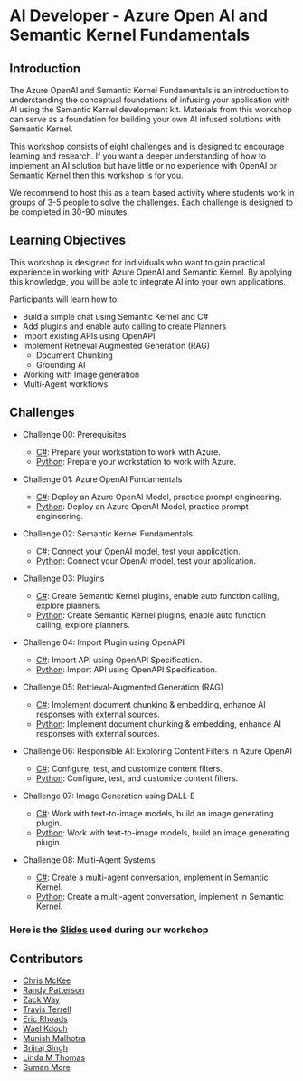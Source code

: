 # AI Developer - Azure Open AI and Semantic Kernel Fundamentals

## Introduction

The Azure OpenAI and Semantic Kernel Fundamentals is an introduction to understanding the conceptual foundations of infusing your application with AI using the Semantic Kernel development kit. Materials from this workshop can serve as a foundation for building your own AI infused solutions with Semantic Kernel.

This workshop consists of eight challenges and is designed to encourage learning and research. If you want a deeper understanding of how to implement an AI solution but have little or no experience with OpenAI or Semantic Kernel then this workshop is for you.

We recommend to host this as a team based activity where students work in groups of 3-5 people to solve the challenges. Each challenge is designed to be completed in 30-90 minutes.

## Learning Objectives

This workshop is designed for individuals who want to gain practical experience in working with Azure OpenAI and Semantic Kernel. By applying this knowledge, you will be able to integrate AI into your own applications.

Participants will learn how to:

- Build a simple chat using Semantic Kernel and C#
- Add plugins and enable auto calling to create Planners
- Import existing APIs using OpenAPI
- Implement Retrieval Augmented Generation (RAG)
  - Document Chunking
  - Grounding AI
- Working with Image generation
- Multi-Agent workflows

## Challenges

- Challenge 00: Prerequisites
  - [C#](./Dotnet/challenges/Challenge-00.md): Prepare your workstation to work with Azure.
  - [Python](./Python/challenges/Challenge-00.md): Prepare your workstation to work with Azure.

- Challenge 01: Azure OpenAI Fundamentals
  - [C#](./Dotnet/challenges/Challenge-01.md): Deploy an Azure OpenAI Model, practice prompt engineering.
  - [Python](./Python/challenges/Challenge-01.md): Deploy an Azure OpenAI Model, practice prompt engineering.

- Challenge 02: Semantic Kernel Fundamentals
  - [C#](./Dotnet/challenges/Challenge-02.md): Connect your OpenAI model, test your application.
  - [Python](./Python/challenges/Challenge-02.md): Connect your OpenAI model, test your application.

- Challenge 03: Plugins
  - [C#](./Dotnet/challenges/Challenge-03.md): Create Semantic Kernel plugins, enable auto function calling, explore planners.
  - [Python](./Python/challenges/Challenge-03.md): Create Semantic Kernel plugins, enable auto function calling, explore planners.

- Challenge 04: Import Plugin using OpenAPI
  - [C#](./Dotnet/challenges/Challenge-04.md): Import API using OpenAPI Specification.
  - [Python](./Python/challenges/Challenge-04.md): Import API using OpenAPI Specification.

- Challenge 05: Retrieval-Augmented Generation (RAG)
  - [C#](./Dotnet/challenges/Challenge-05.md): Implement document chunking & embedding, enhance AI responses with external sources.
  - [Python](./Python/challenges/Challenge-05.md): Implement document chunking & embedding, enhance AI responses with external sources.

- Challenge 06: Responsible AI: Exploring Content Filters in Azure OpenAI
  - [C#](./Dotnet/challenges/Challenge-06.md): Configure, test, and customize content filters.
  - [Python](./Python/challenges/Challenge-06.md): Configure, test, and customize content filters.

- Challenge 07: Image Generation using DALL-E
  - [C#](./Dotnet/challenges/Challenge-07.md): Work with text-to-image models, build an image generating plugin.
  - [Python](./Python/challenges/Challenge-07.md): Work with text-to-image models, build an image generating plugin.

- Challenge 08: Multi-Agent Systems
  - [C#](./Dotnet/challenges/Challenge-08.md): Create a multi-agent conversation, implement in Semantic Kernel.
  - [Python](./Python/challenges/Challenge-08.md): Create a multi-agent conversation, implement in Semantic Kernel.

### Here is the [Slides](./challenges/Resources/Lectures.pdf) used during our workshop

## Contributors

- [Chris McKee](https://github.com/ChrisMcKee1)
- [Randy Patterson](https://github.com/RandyPatterson)
- [Zack Way](https://github.com/seiggy)
- [Travis Terrell](https://github.com/travisterrell)
- [Eric Rhoads](https://github.com/ecrhoads)
- [Wael Kdouh](https://github.com/waelkdouh)
- [Munish Malhotra](https://github.com/munishm)
- [Brijraj Singh](https://github.com/brijrajsingh)
- [Linda M Thomas](https://github.com/lindamthomas)
- [Suman More](https://github.com/sumanmore257)